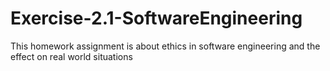 # Exercise-2.1-SoftwareEngineering

This homework assignment is about ethics in software engineering and the effect on real world situations

